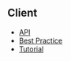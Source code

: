 ## Client

* [API](/api)
* [Best Practice](bestpractice/index.md)
* [Tutorial](tutorial/index.md)



